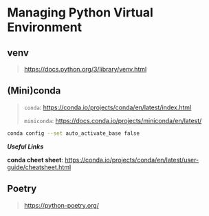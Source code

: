 # Managing Python Virtual Environment

## venv

> https://docs.python.org/3/library/venv.html

## (Mini)conda

> `conda`: https://conda.io/projects/conda/en/latest/index.html
>
> `miniconda`: https://docs.conda.io/projects/miniconda/en/latest/

```bash
conda config --set auto_activate_base false
```

***Useful Links***

**conda cheet sheet**: https://conda.io/projects/conda/en/latest/user-guide/cheatsheet.html

## Poetry

> https://python-poetry.org/
